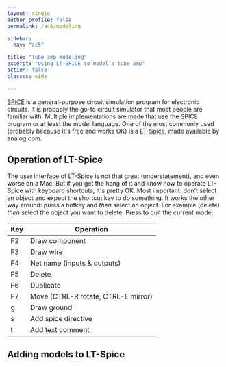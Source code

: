 ```yaml
---
layout: single
author_profile: false
permalink: /ac5/modeling

sidebar:
  nav: "ac5"

title: "Tube amp modeling"
excerpt: "Using LT-SPICE to model a tube amp"
action: false
classes: wide

---
```

[SPICE](https://en.wikipedia.org/wiki/SPICE) is a general-purpose circuit simulation program for electronic circuits. It is probably the go-to circuit simulator that most people are familiar with. Multiple implementations are made that use the SPICE program or at least the model language. One of the most commonly used (probably because it's free and works OK) is a [LT-Spice](https://www.analog.com/en/design-center/design-tools-and-calculators/ltspice-simulator.html), made available by analog.com.

## Operation of LT-Spice
The user interface of LT-Spice is not that great (understatement), and even worse on a Mac. But if you get the hang of it and know how to operate LT-Spice with keyboard shortcuts, it's pretty OK. Most important: don't select an object and expect the shortcut key to do something. It works the other way around: press a hotkey and *then* select an object. For example <F5> (delete) *then* select the object you want to delete. Press <ESC> to quit the current mode.

|Key|Operation|
|---|---------|
| F2| Draw component |
| F3| Draw wire |
| F4| Net name (inputs & outputs)|
| F5| Delete |
| F6| Duplicate |
| F7| Move (CTRL-R rotate, CTRL-E mirror) |
| g | Draw ground |
| s | Add spice directive |
| t | Add text comment |

## Adding models to LT-Spice
